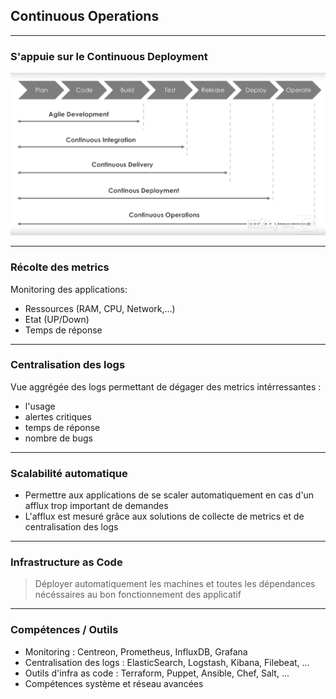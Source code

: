 ## Continuous Operations

----

### S'appuie sur le Continuous Deployment
<img src="images/wf-coperations.png" style="background:none; border:none; box-shadow:none;"/>

----

### Récolte des metrics

Monitoring des applications:
* Ressources (RAM, CPU, Network,...)
* Etat (UP/Down)
* Temps de réponse

----

### Centralisation des logs

Vue aggrégée des logs permettant de dégager des metrics intérressantes :
* l'usage
* alertes critiques
* temps de réponse
* nombre de bugs

----

### Scalabilité automatique

* Permettre aux applications de se scaler automatiquement en cas d'un afflux trop important de demandes
* L'afflux est mesuré grâce aux solutions de collecte de metrics et de centralisation des logs

----

### Infrastructure as Code

> Déployer automatiquement les machines et toutes les dépendances nécéssaires au bon fonctionnement des applicatif

----

### Compétences / Outils

* Monitoring : Centreon, Prometheus, InfluxDB, Grafana
* Centralisation des logs : ElasticSearch, Logstash, Kibana, Filebeat, ...
* Outils d'infra as code : Terraform, Puppet, Ansible, Chef, Salt, ...
* Compétences système et réseau avancées


